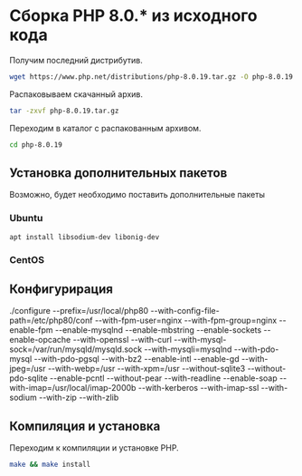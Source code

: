 # Сборка PHP 8.0.* из исходного кода

Получим последний дистрибутив.

```bash
wget https://www.php.net/distributions/php-8.0.19.tar.gz -O php-8.0.19.tar.gz
```

Распаковываем скачанный архив.

```bash
tar -zxvf php-8.0.19.tar.gz
```

Переходим в каталог с распакованным архивом.

```bash
cd php-8.0.19
```

## Установка дополнительных пакетов
Возможно, будет необходимо поставить дополнительные пакеты

### Ubuntu
```
apt install libsodium-dev libonig-dev
```

### CentOS

## Конфигурирация

./configure --prefix=/usr/local/php80 --with-config-file-path=/etc/php80/conf --with-fpm-user=nginx --with-fpm-group=nginx --enable-fpm --enable-mysqlnd --enable-mbstring --enable-sockets --enable-opcache --with-openssl --with-curl --with-mysql-sock=/var/run/mysqld/mysqld.sock --with-mysqli=mysqlnd --with-pdo-mysql --with-pdo-pgsql --with-bz2 --enable-intl --enable-gd --with-jpeg=/usr --with-webp=/usr --with-xpm=/usr --without-sqlite3 --without-pdo-sqlite --enable-pcntl --without-pear --with-readline --enable-soap --with-imap=/usr/local/imap-2000b --with-kerberos --with-imap-ssl --with-sodium --with-zip --with-zlib

## Компиляция и установка
Переходим к компиляции и установке PHP.

```bash
make && make install
```